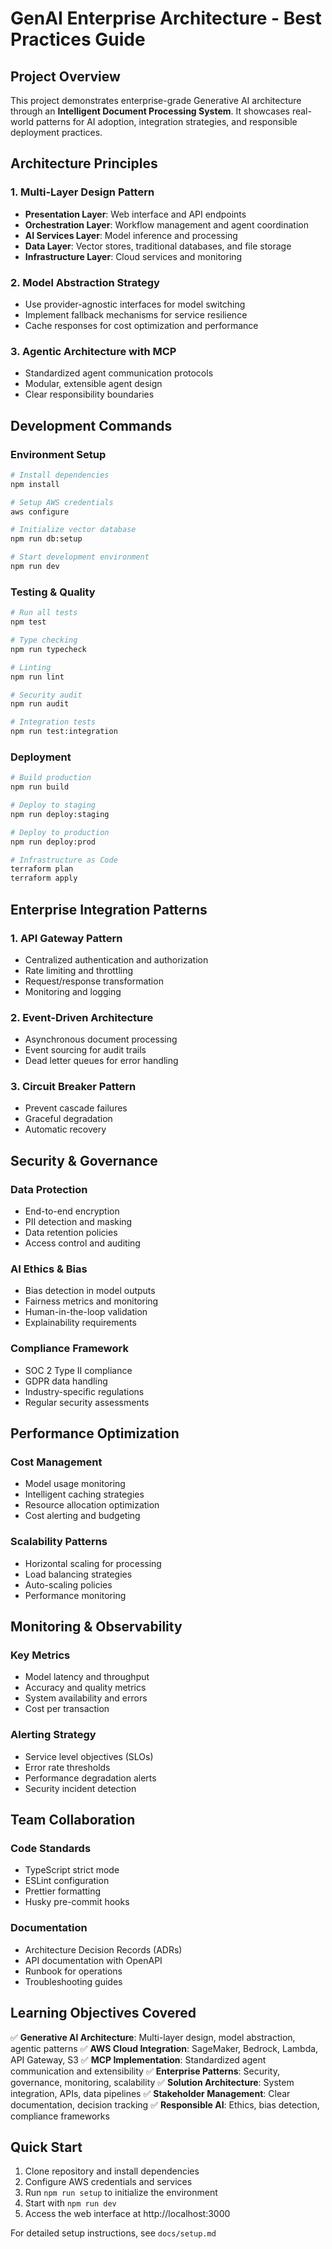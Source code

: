 # GenAI Enterprise Architecture - Best Practices Guide

## Project Overview
This project demonstrates enterprise-grade Generative AI architecture through an **Intelligent Document Processing System**. It showcases real-world patterns for AI adoption, integration strategies, and responsible deployment practices.

## Architecture Principles

### 1. Multi-Layer Design Pattern
- **Presentation Layer**: Web interface and API endpoints
- **Orchestration Layer**: Workflow management and agent coordination
- **AI Services Layer**: Model inference and processing
- **Data Layer**: Vector stores, traditional databases, and file storage
- **Infrastructure Layer**: Cloud services and monitoring

### 2. Model Abstraction Strategy
- Use provider-agnostic interfaces for model switching
- Implement fallback mechanisms for service resilience
- Cache responses for cost optimization and performance

### 3. Agentic Architecture with MCP
- Standardized agent communication protocols
- Modular, extensible agent design
- Clear responsibility boundaries

## Development Commands

### Environment Setup
```bash
# Install dependencies
npm install

# Setup AWS credentials
aws configure

# Initialize vector database
npm run db:setup

# Start development environment
npm run dev
```

### Testing & Quality
```bash
# Run all tests
npm test

# Type checking
npm run typecheck

# Linting
npm run lint

# Security audit
npm run audit

# Integration tests
npm run test:integration
```

### Deployment
```bash
# Build production
npm run build

# Deploy to staging
npm run deploy:staging

# Deploy to production
npm run deploy:prod

# Infrastructure as Code
terraform plan
terraform apply
```

## Enterprise Integration Patterns

### 1. API Gateway Pattern
- Centralized authentication and authorization
- Rate limiting and throttling
- Request/response transformation
- Monitoring and logging

### 2. Event-Driven Architecture
- Asynchronous document processing
- Event sourcing for audit trails
- Dead letter queues for error handling

### 3. Circuit Breaker Pattern
- Prevent cascade failures
- Graceful degradation
- Automatic recovery

## Security & Governance

### Data Protection
- End-to-end encryption
- PII detection and masking
- Data retention policies
- Access control and auditing

### AI Ethics & Bias
- Bias detection in model outputs
- Fairness metrics and monitoring
- Human-in-the-loop validation
- Explainability requirements

### Compliance Framework
- SOC 2 Type II compliance
- GDPR data handling
- Industry-specific regulations
- Regular security assessments

## Performance Optimization

### Cost Management
- Model usage monitoring
- Intelligent caching strategies
- Resource allocation optimization
- Cost alerting and budgeting

### Scalability Patterns
- Horizontal scaling for processing
- Load balancing strategies
- Auto-scaling policies
- Performance monitoring

## Monitoring & Observability

### Key Metrics
- Model latency and throughput
- Accuracy and quality metrics
- System availability and errors
- Cost per transaction

### Alerting Strategy
- Service level objectives (SLOs)
- Error rate thresholds
- Performance degradation alerts
- Security incident detection

## Team Collaboration

### Code Standards
- TypeScript strict mode
- ESLint configuration
- Prettier formatting
- Husky pre-commit hooks

### Documentation
- Architecture Decision Records (ADRs)
- API documentation with OpenAPI
- Runbook for operations
- Troubleshooting guides

## Learning Objectives Covered

✅ **Generative AI Architecture**: Multi-layer design, model abstraction, agentic patterns
✅ **AWS Cloud Integration**: SageMaker, Bedrock, Lambda, API Gateway, S3
✅ **MCP Implementation**: Standardized agent communication and extensibility
✅ **Enterprise Patterns**: Security, governance, monitoring, scalability
✅ **Solution Architecture**: System integration, APIs, data pipelines
✅ **Stakeholder Management**: Clear documentation, decision tracking
✅ **Responsible AI**: Ethics, bias detection, compliance frameworks

## Quick Start
1. Clone repository and install dependencies
2. Configure AWS credentials and services
3. Run `npm run setup` to initialize the environment
4. Start with `npm run dev`
5. Access the web interface at http://localhost:3000

For detailed setup instructions, see `docs/setup.md`